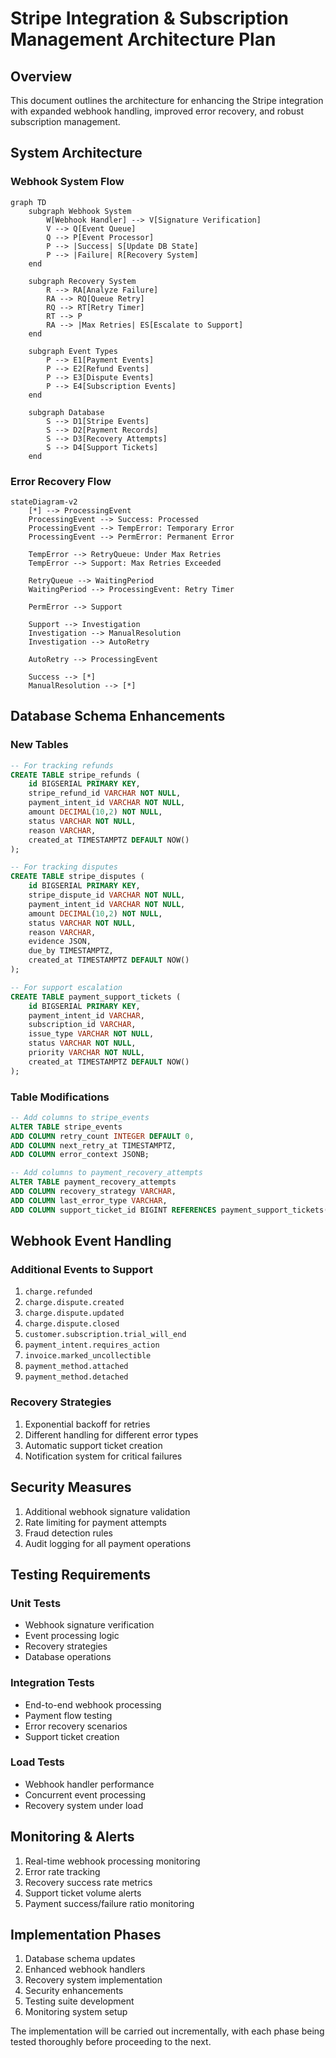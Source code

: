 # Stripe Integration & Subscription Management Architecture Plan

## Overview

This document outlines the architecture for enhancing the Stripe integration with expanded webhook handling, improved error recovery, and robust subscription management.

## System Architecture

### Webhook System Flow
```mermaid
graph TD
    subgraph Webhook System
        W[Webhook Handler] --> V[Signature Verification]
        V --> Q[Event Queue]
        Q --> P[Event Processor]
        P --> |Success| S[Update DB State]
        P --> |Failure| R[Recovery System]
    end

    subgraph Recovery System
        R --> RA[Analyze Failure]
        RA --> RQ[Queue Retry]
        RQ --> RT[Retry Timer]
        RT --> P
        RA --> |Max Retries| ES[Escalate to Support]
    end

    subgraph Event Types
        P --> E1[Payment Events]
        P --> E2[Refund Events]
        P --> E3[Dispute Events]
        P --> E4[Subscription Events]
    end

    subgraph Database
        S --> D1[Stripe Events]
        S --> D2[Payment Records]
        S --> D3[Recovery Attempts]
        S --> D4[Support Tickets]
    end
```

### Error Recovery Flow
```mermaid
stateDiagram-v2
    [*] --> ProcessingEvent
    ProcessingEvent --> Success: Processed
    ProcessingEvent --> TempError: Temporary Error
    ProcessingEvent --> PermError: Permanent Error
    
    TempError --> RetryQueue: Under Max Retries
    TempError --> Support: Max Retries Exceeded
    
    RetryQueue --> WaitingPeriod
    WaitingPeriod --> ProcessingEvent: Retry Timer
    
    PermError --> Support
    
    Support --> Investigation
    Investigation --> ManualResolution
    Investigation --> AutoRetry
    
    AutoRetry --> ProcessingEvent
    
    Success --> [*]
    ManualResolution --> [*]
```

## Database Schema Enhancements

### New Tables

```sql
-- For tracking refunds
CREATE TABLE stripe_refunds (
    id BIGSERIAL PRIMARY KEY,
    stripe_refund_id VARCHAR NOT NULL,
    payment_intent_id VARCHAR NOT NULL,
    amount DECIMAL(10,2) NOT NULL,
    status VARCHAR NOT NULL,
    reason VARCHAR,
    created_at TIMESTAMPTZ DEFAULT NOW()
);

-- For tracking disputes
CREATE TABLE stripe_disputes (
    id BIGSERIAL PRIMARY KEY,
    stripe_dispute_id VARCHAR NOT NULL,
    payment_intent_id VARCHAR NOT NULL,
    amount DECIMAL(10,2) NOT NULL,
    status VARCHAR NOT NULL,
    reason VARCHAR,
    evidence JSON,
    due_by TIMESTAMPTZ,
    created_at TIMESTAMPTZ DEFAULT NOW()
);

-- For support escalation
CREATE TABLE payment_support_tickets (
    id BIGSERIAL PRIMARY KEY,
    payment_intent_id VARCHAR,
    subscription_id VARCHAR,
    issue_type VARCHAR NOT NULL,
    status VARCHAR NOT NULL,
    priority VARCHAR NOT NULL,
    created_at TIMESTAMPTZ DEFAULT NOW()
);
```

### Table Modifications

```sql
-- Add columns to stripe_events
ALTER TABLE stripe_events
ADD COLUMN retry_count INTEGER DEFAULT 0,
ADD COLUMN next_retry_at TIMESTAMPTZ,
ADD COLUMN error_context JSONB;

-- Add columns to payment_recovery_attempts
ALTER TABLE payment_recovery_attempts
ADD COLUMN recovery_strategy VARCHAR,
ADD COLUMN last_error_type VARCHAR,
ADD COLUMN support_ticket_id BIGINT REFERENCES payment_support_tickets(id);
```

## Webhook Event Handling

### Additional Events to Support
1. `charge.refunded`
2. `charge.dispute.created`
3. `charge.dispute.updated`
4. `charge.dispute.closed`
5. `customer.subscription.trial_will_end`
6. `payment_intent.requires_action`
7. `invoice.marked_uncollectible`
8. `payment_method.attached`
9. `payment_method.detached`

### Recovery Strategies
1. Exponential backoff for retries
2. Different handling for different error types
3. Automatic support ticket creation
4. Notification system for critical failures

## Security Measures

1. Additional webhook signature validation
2. Rate limiting for payment attempts
3. Fraud detection rules
4. Audit logging for all payment operations

## Testing Requirements

### Unit Tests
- Webhook signature verification
- Event processing logic
- Recovery strategies
- Database operations

### Integration Tests
- End-to-end webhook processing
- Payment flow testing
- Error recovery scenarios
- Support ticket creation

### Load Tests
- Webhook handler performance
- Concurrent event processing
- Recovery system under load

## Monitoring & Alerts

1. Real-time webhook processing monitoring
2. Error rate tracking
3. Recovery success rate metrics
4. Support ticket volume alerts
5. Payment success/failure ratio monitoring

## Implementation Phases

1. Database schema updates
2. Enhanced webhook handlers
3. Recovery system implementation
4. Security enhancements
5. Testing suite development
6. Monitoring system setup

The implementation will be carried out incrementally, with each phase being tested thoroughly before proceeding to the next.